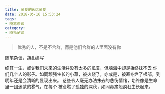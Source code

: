 ```yaml
---
title: 亲爱的永远亲爱
date: 2018-05-16 15:53:24
tags: 
- 随笔杂谈
category: 
- 随笔杂谈
---
```


<blockquote class="blockquote-center">优秀的人，不是不合群，而是他们合群的人里面没有你</blockquote>

随笔杂谈，胡乱编写

<!-- more -->

终其一生，或许我们未来的生活并没有太多的瓜葛，但脑海中却是始终抹不去
你们几个人的影子。如同顽强生长的小草，被火烧了，亦或是，被寒冬烂了根部，到
明年还是会清晰的显现出来。
这些令人毫无办法抹去的悲伤情绪，始终像是生命里一团迷蒙的雾气，在每个
被点燃了孤独的深秋，如同毒瘤般疯狂生长起来。
